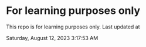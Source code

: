 # For learning purposes only
This repo is for learning purposes only.
Last updated at

Saturday, August 12, 2023 3:17:53 AM

